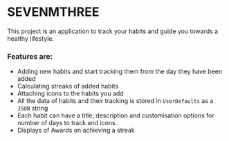 # SEVENMTHREE
This project is an application to track your habits and guide you towards a healthy lifestyle.

### Features are:
* Adding new habits and start tracking them from the day they have been added
* Calculating streaks of added habits
* Attaching icons to the habits you add
* All the data of habits and their tracking is stored in ``UserDefaults`` as a ``JSON`` string
* Each habit can have a title, description and customisation options for number of days to track and icons.
* Displays of Awards on achieving a streak 
